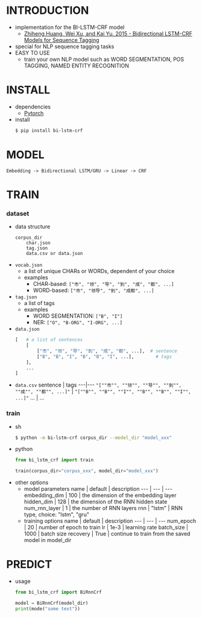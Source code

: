 # INTRODUCTION
- implementation for the BI-LSTM-CRF model
    - [Zhiheng Huang, Wei Xu, and Kai Yu. 2015 - Bidirectional LSTM-CRF Models for Sequence Tagging](https://arxiv.org/abs/1508.01991)
- special for NLP sequence tagging tasks
- EASY TO USE
    - train your own NLP model such as WORD SEGMENTATION, POS TAGGING, NAMED ENTITY RECOGNITION

# INSTALL
- dependencies
    - [Pytorch](https://pytorch.org/)
- install
    ```sh
    $ pip install bi-lstm-crf
    ```

# MODEL
```text
Embedding -> Bidirectional LSTM/GRU -> Linear -> CRF
```

# TRAIN
### dataset
- data structure
    ```
    corpus_dir
        char.json
        tag.json
        data.csv or data.json
    ```
- `vocab.json`
    - a list of unique CHARs or WORDs, dependent of your choice
    - examples
        - CHAR-based: `["市", "领", "导", "到", "成", "都", ...]`
        - WORD-based: `["市", "领导", "到", "成都", ...]`
- `tag.json`
    - a list of tags
    - examples
        - WORD SEGMENTATION: `["B", "I"]`
        - NER: `["O", "B-ORG", "I-ORG", ...]`
- `data.json`
    ```python
    [   # a list of sentences
        [
            ["市", "领", "导", "到", "成", "都", ...],  # sentence
            ["B", "B", "I", "B", "B", "I", ...],        # tags
        ],
        ...
    ]
    ```
- `data.csv`
    sentence | tags
    ---|---
    `"[""市"", ""领"", ""导"", ""到"", ""成"", ""都"", ...]"` | `"[""B"", ""B"", ""I"", ""B"", ""B"", ""I"", ...]"`
    ... | ...

### train
- sh
    ```sh
    $ python -m bi-lstm-crf corpus_dir --model_dir "model_xxx"
    ```
- python
    ```python
    from bi_lstm_crf import train
    
    train(corpus_dir="corpus_xxx", model_dir="model_xxx")
    ```
- other options
    - model parameters
        name | default | description
        --- | --- | ---
        embedding_dim | 100 | the dimension of the embedding layer
        hidden_dim | 128 | the dimension of the RNN hidden state
        num_rnn_layer | 1 | the number of RNN layers
        rnn | "lstm" | RNN type, choice: "lstm", "gru"
    - training options
        name | default | description
        --- | --- | ---
        num_epoch | 20 | number of epoch to train
        lr | 1e-3 | learning rate
        batch_size | 1000 | batch size
        recovery | True | continue to train from the saved model in model_dir


# PREDICT
- usage
    ```python
    from bi_lstm_crf import BiRnnCrf
    
    model = BiRnnCrf(model_dir)
    print(mode("some text"))
    ```

